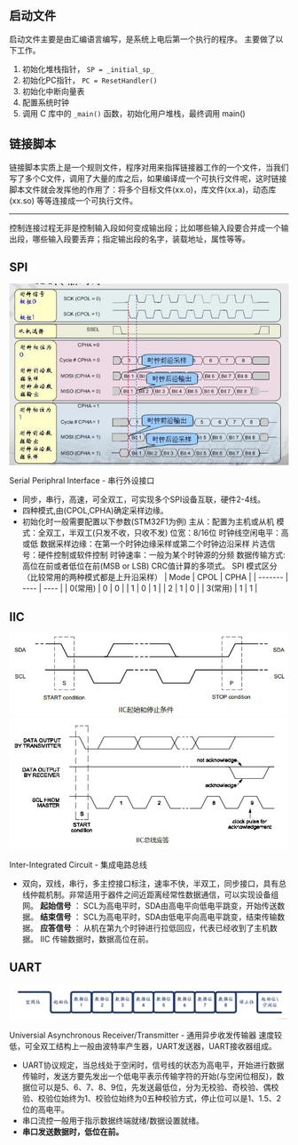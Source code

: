 
## 启动文件
启动文件主要是由汇编语言编写，是系统上电后第一个执行的程序。
主要做了以下工作。
1. 初始化堆栈指针， `SP = _initial_sp_`
2. 初始化PC指针， `PC = ResetHandler()`
3. 初始化中断向量表
4. 配置系统时钟
5. 调用 C 库中的 `_main()` 函数，初始化用户堆栈，最终调用 main()


## 链接脚本
链接脚本实质上是一个规则文件，程序对用来指挥链接器工作的一个文件，当我们写了多个C文件，调用了大量的库之后，如果编译成一个可执行文件呢，这时链接脚本文件就会发挥他的作用了：将多个目标文件(xx.o)，库文件(xx.a)，动态库(xx.so) 等等连接成一个可执行文件。

------
控制连接过程无非是控制输入段如何变成输出段；比如哪些输入段要合并成一个输出段，哪些输入段要丢弃；指定输出段的名字，装载地址，属性等等。



## SPI
![SPI](assert/SPI.png)

Serial Periphral Interface - 串行外设接口
- 同步，串行，高速，可全双工，可实现多个SPI设备互联，硬件2-4线。
- 四种模式,由(CPOL,CPHA)确定采样边缘。
- 初始化时一般需要配置以下参数(STM32F1为例)
	主从：配置为主机或从机
	模式：全双工，半双工(只发不收，只收不发)
	位宽：8/16位
	时钟线空闲电平：高或低
	数据采样边缘：在第一个时钟边缘采样或第二个时钟边沿采样
	片选信号：硬件控制或软件控制
	时钟速率：一般为某个时钟源的分频
	数据传输方式: 高位在前或者低位在前(MSB or LSB)
	CRC值计算的多项式。
SPI 模式区分（比较常用的两种模式都是上升沿采样）
| Mode    | CPOL | CPHA |
| ------- | ---- | ---- |
| 0(常用) | 0    | 0    |
| 1       | 0    | 1    |
| 2       | 1    | 0    |
| 3(常用) | 1    | 1    |


## IIC 
![IIC1](assert/IIC_1.png)
![IIC2](assert/IIC_2.png)

Inter-Integrated Circuit - 集成电路总线
- 双向，双线，串行，多主控接口标注，速率不快，半双工，同步接口，具有总线仲裁机制。非常适用于器件之间近距离经常性数据通信，可以实现设备组网。
**起始信号** ： SCL为高电平时，SDA由高电平向低电平跳变，开始传送数据。
**结束信号** ： SCL为高电平时，SDA由低电平向高电平跳变，结束传输数据。
**应答信号** ： 从机在第九个时钟进行拉低回应，代表已经收到了主机数据。
IIC 传输数据时，数据高位在前。

## UART
![UART](assert/UART.png)

Universial Asynchronous Receiver/Transmitter - 通用异步收发传输器
速度较低，可全双工结构上一般由波特率产生器，UART发送器，UART接收器组成。
- UART协议规定，当总线处于空闲时，信号线的状态为高电平，开始进行数据传输时，发送方要先发出一个低电平表示传输字符的开始(与空闲位相反)，数据位可以是5、6、7、8、9位，先发送最低位，分为无校验、奇校验、偶校验、校验位始终为1、校验位始终为0五种校验方式，停止位可以是1、1.5、2位的高电平。
- 串口流控一般用于指示数据终端就绪/数据设置就绪。
- **串口发送数据时，低位在前。**